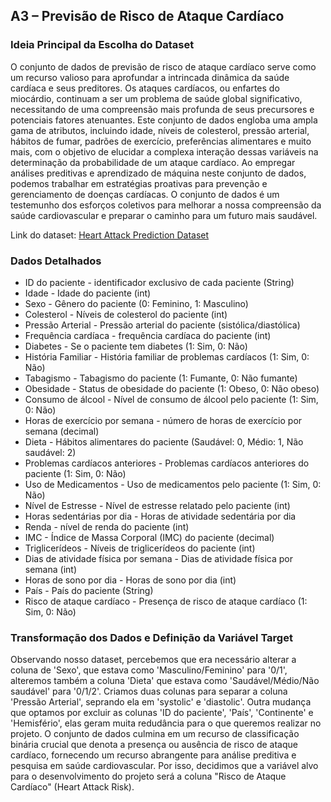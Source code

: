 ## A3 – Previsão de Risco de Ataque Cardíaco

### Ideia Principal da Escolha do Dataset

O conjunto de dados de previsão de risco de ataque cardíaco serve como um recurso valioso para aprofundar a intrincada dinâmica da saúde cardíaca e seus preditores. Os ataques cardíacos, ou enfartes do miocárdio, continuam a ser um problema de saúde global significativo, necessitando de uma compreensão mais profunda de seus precursores e potenciais fatores atenuantes. Este conjunto de dados engloba uma ampla gama de atributos, incluindo idade, níveis de colesterol, pressão arterial, hábitos de fumar, padrões de exercício, preferências alimentares e muito mais, com o objetivo de elucidar a complexa interação dessas variáveis na determinação da probabilidade de um ataque cardíaco. Ao empregar análises preditivas e aprendizado de máquina neste conjunto de dados, podemos trabalhar em estratégias proativas para prevenção e gerenciamento de doenças cardíacas. O conjunto de dados é um testemunho dos esforços coletivos para melhorar a nossa compreensão da saúde cardiovascular e preparar o caminho para um futuro mais saudável.

Link do dataset: [Heart Attack Prediction Dataset](https://www.kaggle.com/datasets/iamsouravbanerjee/heart-attack-prediction-dataset)

### Dados Detalhados

- ID do paciente - identificador exclusivo de cada paciente (String)
- Idade - Idade do paciente (int)
- Sexo - Gênero do paciente (0: Feminino, 1: Masculino)
- Colesterol - Níveis de colesterol do paciente (int)
- Pressão Arterial - Pressão arterial do paciente (sistólica/diastólica)
- Frequência cardíaca - frequência cardíaca do paciente (int)
- Diabetes - Se o paciente tem diabetes (1: Sim, 0: Não)
- História Familiar - História familiar de problemas cardíacos (1: Sim, 0: Não)
- Tabagismo - Tabagismo do paciente (1: Fumante, 0: Não fumante)
- Obesidade - Status de obesidade do paciente (1: Obeso, 0: Não obeso)
- Consumo de álcool - Nível de consumo de álcool pelo paciente (1: Sim, 0: Não)
- Horas de exercício por semana - número de horas de exercício por semana (decimal)
- Dieta - Hábitos alimentares do paciente (Saudável: 0, Médio: 1, Não saudável: 2)
- Problemas cardíacos anteriores - Problemas cardíacos anteriores do paciente (1: Sim, 0: Não)
- Uso de Medicamentos - Uso de medicamentos pelo paciente (1: Sim, 0: Não)
- Nível de Estresse - Nível de estresse relatado pelo paciente (int)
- Horas sedentárias por dia - Horas de atividade sedentária por dia
- Renda - nível de renda do paciente (int)
- IMC - Índice de Massa Corporal (IMC) do paciente (decimal)
- Triglicerídeos - Níveis de triglicerídeos do paciente (int)
- Dias de atividade física por semana - Dias de atividade física por semana (int)
- Horas de sono por dia - Horas de sono por dia (int)
- País - País do paciente (String)
- Risco de ataque cardíaco - Presença de risco de ataque cardíaco (1: Sim, 0: Não)

### Transformação dos Dados e Definição da Variável Target

Observando nosso dataset, percebemos que era necessário alterar a coluna de 'Sexo', que estava como 'Masculino/Feminino' para '0/1', alteremos também a coluna 'Dieta' que estava como 'Saudável/Médio/Não saudável' para '0/1/2'. Criamos duas colunas para separar a coluna 'Pressão Arterial', seprando ela em 'systolic' e 'diastolic'. Outra mudança que optamos por excluir as colunas 'ID do paciente', 'País', 'Continente' e 'Hemisfério', elas geram muita redudância para o que queremos realizar no projeto. 
O conjunto de dados culmina em um recurso de classificação binária crucial que denota a presença ou ausência de risco de ataque cardíaco, fornecendo um recurso abrangente para análise preditiva e pesquisa em saúde cardiovascular. Por isso, decidimos que a variável alvo para o desenvolvimento do projeto será a coluna "Risco de Ataque Cardíaco" (Heart Attack Risk).
